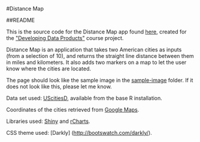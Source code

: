 #Distance Map

##README

This is the source code for the Distance Map app found [here](http://licister.shinyapps.io/distancemap), created for the ["Developing Data Products"](https://www.coursera.org/course/devdataprod) course project.


Distance Map is an application that takes two American cities as inputs (from a selection of 10), and returns the straight line distance between them in miles and kilometers. It also adds two markers on a map to let the user know where the cities are located.



The page should look like the sample image in the [sample-image](/sample-image/) folder. If it does not look like this, please let me know.




Data set used: [UScitiesD](http://stat.ethz.ch/R-manual/R-devel/library/datasets/html/eurodist.html), available from the base R installation.



Coordinates of the cities retrieved from [Google Maps](https://maps.google.com).


Libraries used: [Shiny](http://shiny.rstudio.com/) and [rCharts](http://rcharts.io/).


CSS theme used: [Darkly] (http://bootswatch.com/darkly/). 


